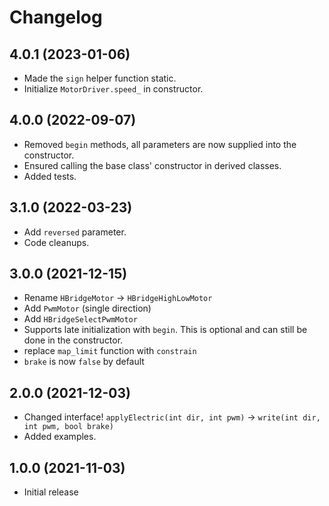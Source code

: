 # Changelog

## 4.0.1 (2023-01-06)

- Made the `sign` helper function static.
- Initialize `MotorDriver.speed_` in constructor.

## 4.0.0 (2022-09-07)

- Removed `begin` methods, all parameters are now supplied into the constructor.
- Ensured calling the base class' constructor in derived classes.
- Added tests.

## 3.1.0 (2022-03-23)

- Add `reversed` parameter.
- Code cleanups.

## 3.0.0 (2021-12-15)

- Rename `HBridgeMotor` -> `HBridgeHighLowMotor`
- Add `PwmMotor` (single direction)
- Add `HBridgeSelectPwmMotor`
- Supports late initialization with `begin`. This is optional and can still be done
  in the constructor.
- replace `map_limit` function with `constrain`
- `brake` is now `false` by default

## 2.0.0 (2021-12-03)

- Changed interface!
  `applyElectric(int dir, int pwm)` -> `write(int dir, int pwm, bool brake)`
- Added examples.

## 1.0.0 (2021-11-03)

- Initial release
